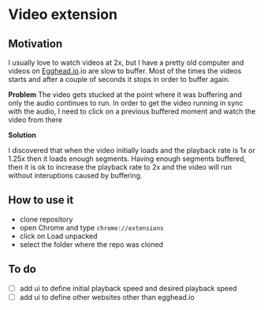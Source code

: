 # Video extension

## Motivation

I usually love to watch videos at 2x, but I have a pretty old computer and videos on [Egghead.io](https://egghead.ion).io are slow to buffer. Most of the times the videos starts and after a couple of seconds it stops in order to buffer again.

**Problem**
The video gets stucked at the point where it was buffering and only the audio continues to run. In order to get the video running in sync with the audio, I need to click on a previous buffered moment and watch the video from there

**Solution**

I discovered that when the video initially loads and the playback rate is 1x or 1.25x then it loads enough segments. Having enough segments buffered, then it is ok to increase the playback rate to 2x and the video will run without interuptions caused by buffering.

## How to use it

- clone repository
- open Chrome and type `chrome://extensions`
- click on Load unpacked
- select the folder where the repo was cloned

## To do

- [ ] add ui to define initial playback speed and desired playback speed
- [ ] add ui to define other websites other than egghead.io
